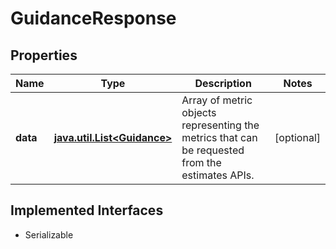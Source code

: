 

# GuidanceResponse


## Properties

Name | Type | Description | Notes
------------ | ------------- | ------------- | -------------
**data** | [**java.util.List&lt;Guidance&gt;**](Guidance.md) | Array of metric objects representing the metrics that can be requested from the estimates APIs.  |  [optional]


## Implemented Interfaces

* Serializable


